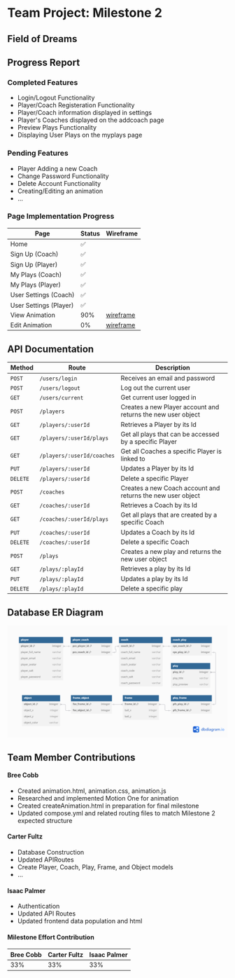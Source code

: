 # Team Project: Milestone 2

## Field of Dreams

## Progress Report

### Completed Features

- Login/Logout Functionality
- Player/Coach Registeration Functionality
- Player/Coach information displayed in settings
- Player's Coaches displayed on the addcoach page
- Preview Plays Functionality
- Displaying User Plays on the myplays page

### Pending Features

- Player Adding a new Coach
- Change Password Functionality
- Delete Account Functionality
- Creating/Editing an animation
- ...

### Page Implementation Progress

<!-- Provide links to wireframes of pages not 100% completed -->

| Page                   | Status | Wireframe                               |
| ---------------------- | ------ | --------------------------------------- |
| Home                   | ✅     |
| Sign Up (Coach)        | ✅     |
| Sign Up (Player)       | ✅     |
| My Plays (Coach)       | ✅     |
| My Plays (Player)      | ✅     |
| User Settings (Coach)  | ✅     |
| User Settings (Player) | ✅     |
| View Animation         | 90%    | [wireframe](../Proposal/playerview.png) |
| Edit Animation         | 0%     | [wireframe](../Proposal/coachview.png)  |

## API Documentation

| Method   | Route                      | Description                                                  |
| -------- | -------------------------- | ------------------------------------------------------------ |
| `POST`   | `/users/login`             | Receives an email and password                               |
| `POST`   | `/users/logout`            | Log out the current user                                     |
| `GET`    | `/users/current`           | Get current user logged in                                   |
| `POST`   | `/players`                 | Creates a new Player account and returns the new user object |
| `GET`    | `/players/:userId`         | Retrieves a Player by its Id                                 |
| `GET`    | `/players/:userId/plays`   | Get all plays that can be accessed by a specific Player      |
| `GET`    | `/players/:userId/coaches` | Get all Coaches a specific Player is linked to               |
| `PUT`    | `/players/:userId`         | Updates a Player by its Id                                   |
| `DELETE` | `/players/:userId`         | Delete a specific Player                                     |
| `POST`   | `/coaches`                 | Creates a new Coach account and returns the new user object  |
| `GET`    | `/coaches/:userId`         | Retrieves a Coach by its Id                                  |
| `GET`    | `/coaches/:userId/plays`   | Get all plays that are created by a specific Coach           |
| `PUT`    | `/coaches/:userId`         | Updates a Coach by its Id                                    |
| `DELETE` | `/coaches/:userId`         | Delete a specific Coach                                      |
| `POST`   | `/plays`                   | Creates a new play and returns the new user object           |
| `GET`    | `/plays/:playId`           | Retrieves a play by its Id                                   |
| `PUT`    | `/plays/:playId`           | Updates a play by its Id                                     |
| `DELETE` | `/plays/:playId`           | Delete a specific play                                       |

## Database ER Diagram

![](./images/FieldOfDreams_Database.png)

## Team Member Contributions

#### Bree Cobb

- Created animation.html, animation.css, animation.js
- Researched and implemented Motion One for animation
- Created createAnimation.html in preparation for final milestone
- Updated compose.yml and related routing files to match Milestone 2 expected structure

#### Carter Fultz

- Database Construction
- Updated APIRoutes
- Create Player, Coach, Play, Frame, and Object models
- ...

#### Isaac Palmer

- Authentication
- Updated API Routes
- Updated frontend data population and html

#### Milestone Effort Contribution

<!-- Must add to 100% -->

| Bree Cobb | Carter Fultz | Isaac Palmer |
| ------------- | ------------- | ------------- |
| 33%            | 33%            | 33%            |
